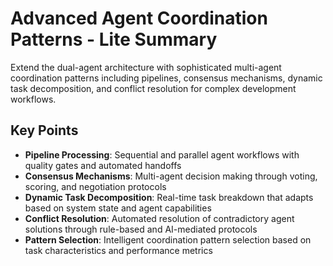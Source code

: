 # Advanced Agent Coordination Patterns - Lite Summary

Extend the dual-agent architecture with sophisticated multi-agent coordination patterns including pipelines, consensus mechanisms, dynamic task decomposition, and conflict resolution for complex development workflows.

## Key Points
- **Pipeline Processing**: Sequential and parallel agent workflows with quality gates and automated handoffs
- **Consensus Mechanisms**: Multi-agent decision making through voting, scoring, and negotiation protocols  
- **Dynamic Task Decomposition**: Real-time task breakdown that adapts based on system state and agent capabilities
- **Conflict Resolution**: Automated resolution of contradictory agent solutions through rule-based and AI-mediated protocols
- **Pattern Selection**: Intelligent coordination pattern selection based on task characteristics and performance metrics